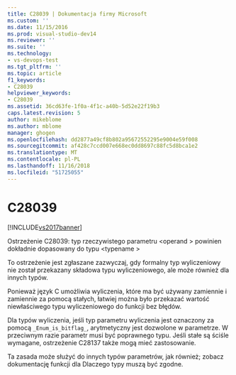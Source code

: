 ```yaml
---
title: C28039 | Dokumentacja firmy Microsoft
ms.custom: ''
ms.date: 11/15/2016
ms.prod: visual-studio-dev14
ms.reviewer: ''
ms.suite: ''
ms.technology:
- vs-devops-test
ms.tgt_pltfrm: ''
ms.topic: article
f1_keywords:
- C28039
helpviewer_keywords:
- C28039
ms.assetid: 36cd63fe-1f0a-4f1c-a40b-5d52e22f19b3
caps.latest.revision: 5
author: mikeblome
ms.author: mblome
manager: ghogen
ms.openlocfilehash: dd2877a49cf8b802a95672552295e9004e59f008
ms.sourcegitcommit: af428c7ccd007e668ec0dd8697c88fc5d8bca1e2
ms.translationtype: MT
ms.contentlocale: pl-PL
ms.lasthandoff: 11/16/2018
ms.locfileid: "51725055"
---
```

# <a name="c28039"></a>C28039
[!INCLUDE[vs2017banner](../includes/vs2017banner.md)]

Ostrzeżenie C28039: typ rzeczywistego parametru \<operand > powinien dokładnie dopasowany do typu \<typename >  
  
 To ostrzeżenie jest zgłaszane zazwyczaj, gdy formalny typ wyliczeniowy nie został przekazany składowa typu wyliczeniowego, ale może również dla innych typów.  
  
 Ponieważ język C umożliwia wyliczenia, które ma być używany zamiennie i zamiennie za pomocą stałych, łatwiej można było przekazać wartość niewłaściwego typu wyliczeniowego do funkcji bez błędów.  
  
 Dla typów wyliczenia, jeśli typ parametru wyliczenia jest oznaczony za pomocą `_Enum_is_bitflag_`, arytmetyczny jest dozwolone w parametrze. W przeciwnym razie parametr musi być poprawnego typu. Jeśli stałe są ściśle wymagane, ostrzeżenie C28137 także mogą mieć zastosowanie.  
  
 Ta zasada może służyć do innych typów parametrów, jak również; zobacz dokumentację funkcji dla Dlaczego typy muszą być zgodne.



